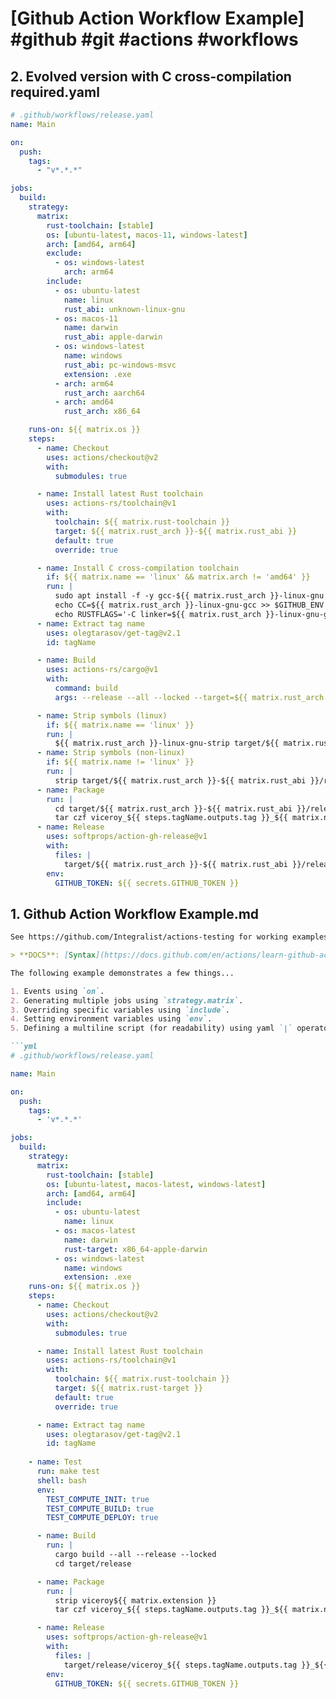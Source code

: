 # [Github Action Workflow Example] #github #git #actions #workflows

## 2. Evolved version with C cross-compilation required.yaml

```yaml
# .github/workflows/release.yaml 
name: Main

on:
  push:
    tags:
      - "v*.*.*"

jobs:
  build:
    strategy:
      matrix:
        rust-toolchain: [stable]
        os: [ubuntu-latest, macos-11, windows-latest]
        arch: [amd64, arm64]
        exclude:
          - os: windows-latest
            arch: arm64
        include:
          - os: ubuntu-latest
            name: linux
            rust_abi: unknown-linux-gnu
          - os: macos-11
            name: darwin
            rust_abi: apple-darwin
          - os: windows-latest
            name: windows
            rust_abi: pc-windows-msvc
            extension: .exe
          - arch: arm64
            rust_arch: aarch64
          - arch: amd64
            rust_arch: x86_64

    runs-on: ${{ matrix.os }}
    steps:
      - name: Checkout
        uses: actions/checkout@v2
        with:
          submodules: true

      - name: Install latest Rust toolchain
        uses: actions-rs/toolchain@v1
        with:
          toolchain: ${{ matrix.rust-toolchain }}
          target: ${{ matrix.rust_arch }}-${{ matrix.rust_abi }}
          default: true
          override: true

      - name: Install C cross-compilation toolchain
        if: ${{ matrix.name == 'linux' && matrix.arch != 'amd64' }}
        run: |
          sudo apt install -f -y gcc-${{ matrix.rust_arch }}-linux-gnu
          echo CC=${{ matrix.rust_arch }}-linux-gnu-gcc >> $GITHUB_ENV
          echo RUSTFLAGS='-C linker=${{ matrix.rust_arch }}-linux-gnu-gcc' >> $GITHUB_ENV
      - name: Extract tag name
        uses: olegtarasov/get-tag@v2.1
        id: tagName

      - name: Build
        uses: actions-rs/cargo@v1
        with:
          command: build
          args: --release --all --locked --target=${{ matrix.rust_arch }}-${{ matrix.rust_abi }}

      - name: Strip symbols (linux)
        if: ${{ matrix.name == 'linux' }}
        run: |
          ${{ matrix.rust_arch }}-linux-gnu-strip target/${{ matrix.rust_arch }}-${{ matrix.rust_abi }}/release/viceroy${{ matrix.extension }}
      - name: Strip symbols (non-linux)
        if: ${{ matrix.name != 'linux' }}
        run: |
          strip target/${{ matrix.rust_arch }}-${{ matrix.rust_abi }}/release/viceroy${{ matrix.extension }}
      - name: Package
        run: |
          cd target/${{ matrix.rust_arch }}-${{ matrix.rust_abi }}/release
          tar czf viceroy_${{ steps.tagName.outputs.tag }}_${{ matrix.name }}-${{ matrix.arch }}.tar.gz viceroy${{ matrix.extension }}
      - name: Release
        uses: softprops/action-gh-release@v1
        with:
          files: |
            target/${{ matrix.rust_arch }}-${{ matrix.rust_abi }}/release/viceroy_${{ steps.tagName.outputs.tag }}_${{ matrix.name }}-${{ matrix.arch }}.tar.gz
        env:
          GITHUB_TOKEN: ${{ secrets.GITHUB_TOKEN }}
```

## 1. Github Action Workflow Example.md

```markdown
See https://github.com/Integralist/actions-testing for working examples.

> **DOCS**: [Syntax](https://docs.github.com/en/actions/learn-github-actions/workflow-syntax-for-github-actions) and [Expressions](https://docs.github.com/en/actions/learn-github-actions/expressions).

The following example demonstrates a few things...

1. Events using `on`.
2. Generating multiple jobs using `strategy.matrix`.
3. Overriding specific variables using `include`.
4. Setting environment variables using `env`.
5. Defining a multiline script (for readability) using yaml `|` operator.

```yml
# .github/workflows/release.yaml 

name: Main

on:
  push:
    tags:
      - 'v*.*.*'

jobs:
  build:
    strategy:
      matrix:
        rust-toolchain: [stable]
        os: [ubuntu-latest, macos-latest, windows-latest]
        arch: [amd64, arm64]
        include:
          - os: ubuntu-latest
            name: linux
          - os: macos-latest
            name: darwin
            rust-target: x86_64-apple-darwin
          - os: windows-latest
            name: windows
            extension: .exe
    runs-on: ${{ matrix.os }}
    steps:
      - name: Checkout
        uses: actions/checkout@v2
        with:
          submodules: true

      - name: Install latest Rust toolchain
        uses: actions-rs/toolchain@v1
        with:
          toolchain: ${{ matrix.rust-toolchain }}
          target: ${{ matrix.rust-target }}
          default: true
          override: true

      - name: Extract tag name
        uses: olegtarasov/get-tag@v2.1
        id: tagName
        
    - name: Test
      run: make test
      shell: bash
      env:
        TEST_COMPUTE_INIT: true
        TEST_COMPUTE_BUILD: true
        TEST_COMPUTE_DEPLOY: true

      - name: Build
        run: |
          cargo build --all --release --locked
          cd target/release

      - name: Package
        run: |
          strip viceroy${{ matrix.extension }}
          tar czf viceroy_${{ steps.tagName.outputs.tag }}_${{ matrix.name }}-${{ martrix.arch }}.tar.gz viceroy${{ matrix.extension }}

      - name: Release
        uses: softprops/action-gh-release@v1
        with:
          files: |
            target/release/viceroy_${{ steps.tagName.outputs.tag }}_${{ matrix.name }}-${{ martrix.arch }}.tar.gz
        env:
          GITHUB_TOKEN: ${{ secrets.GITHUB_TOKEN }}
```
```

